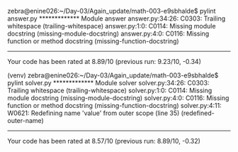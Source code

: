zebra@enine026:~/Day-03/Again_update/math-003-e9sbhalde$ pylint answer.py
************* Module answer
answer.py:34:26: C0303: Trailing whitespace (trailing-whitespace)
answer.py:1:0: C0114: Missing module docstring (missing-module-docstring)
answer.py:4:0: C0116: Missing function or method docstring (missing-function-docstring)

------------------------------------------------------------------
Your code has been rated at 8.89/10 (previous run: 9.23/10, -0.34)

(venv) zebra@enine026:~/Day-03/Again_update/math-003-e9sbhalde$ pylint solver.py
************* Module solver
solver.py:34:26: C0303: Trailing whitespace (trailing-whitespace)
solver.py:1:0: C0114: Missing module docstring (missing-module-docstring)
solver.py:4:0: C0116: Missing function or method docstring (missing-function-docstring)
solver.py:4:11: W0621: Redefining name 'value' from outer scope (line 35) (redefined-outer-name)

------------------------------------------------------------------
Your code has been rated at 8.57/10 (previous run: 8.89/10, -0.32)
